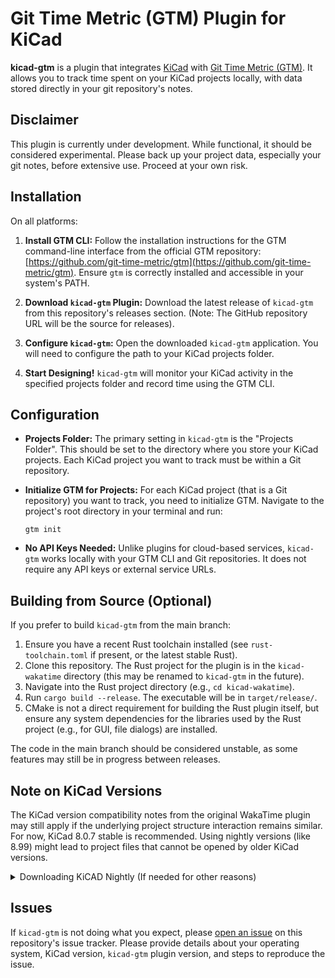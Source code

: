 # Git Time Metric (GTM) Plugin for KiCad

**kicad-gtm** is a plugin that integrates [KiCad](https://www.kicad.org/) with [Git Time Metric (GTM)](https://github.com/git-time-metric/gtm). It allows you to track time spent on your KiCad projects locally, with data stored directly in your git repository's notes.

## Disclaimer
This plugin is currently under development. While functional, it should be considered experimental. Please back up your project data, especially your git notes, before extensive use. Proceed at your own risk.

## Installation

On all platforms:

1.  **Install GTM CLI:**
    Follow the installation instructions for the GTM command-line interface from the official GTM repository: [https://github.com/git-time-metric/gtm](https://github.com/git-time-metric/gtm). Ensure `gtm` is correctly installed and accessible in your system's PATH.

2.  **Download `kicad-gtm` Plugin:**
    Download the latest release of `kicad-gtm` from this repository's releases section. (Note: The GitHub repository URL will be the source for releases).

3.  **Configure `kicad-gtm`:**
    Open the downloaded `kicad-gtm` application. You will need to configure the path to your KiCad projects folder.

4.  **Start Designing!**
    `kicad-gtm` will monitor your KiCad activity in the specified projects folder and record time using the GTM CLI.

## Configuration

*   **Projects Folder:** The primary setting in `kicad-gtm` is the "Projects Folder". This should be set to the directory where you store your KiCad projects. Each KiCad project you want to track must be within a Git repository.

*   **Initialize GTM for Projects:** For each KiCad project (that is a Git repository) you want to track, you need to initialize GTM. Navigate to the project's root directory in your terminal and run:
    ```shell
    gtm init
    ```

*   **No API Keys Needed:** Unlike plugins for cloud-based services, `kicad-gtm` works locally with your GTM CLI and Git repositories. It does not require any API keys or external service URLs.

## Building from Source (Optional)

If you prefer to build `kicad-gtm` from the main branch:

1.  Ensure you have a recent Rust toolchain installed (see `rust-toolchain.toml` if present, or the latest stable Rust).
2.  Clone this repository. The Rust project for the plugin is in the `kicad-wakatime` directory (this may be renamed to `kicad-gtm` in the future).
3.  Navigate into the Rust project directory (e.g., `cd kicad-wakatime`).
4.  Run `cargo build --release`. The executable will be in `target/release/`.
5.  CMake is not a direct requirement for building the Rust plugin itself, but ensure any system dependencies for the libraries used by the Rust project (e.g., for GUI, file dialogs) are installed.

The code in the main branch should be considered unstable, as some features may still be in progress between releases.

## Note on KiCad Versions
The KiCad version compatibility notes from the original WakaTime plugin may still apply if the underlying project structure interaction remains similar. For now, KiCad 8.0.7 stable is recommended. Using nightly versions (like 8.99) might lead to project files that cannot be opened by older KiCad versions.

<details>
<summary>Downloading KiCAD Nightly (If needed for other reasons)</summary>

If you are a Windows user, you can download KiCAD 8.99 [here](https://downloads.kicad.org/kicad/windows/explore/nightlies) (pick an "x86_64.exe".)

If you are a macOS user, you can download KiCAD 8.99 [here](https://downloads.kicad.org/kicad/macos/explore/nightlies) (pick a ".dmg").

If you are an Ubuntu user, you can install KiCAD 8.99 using the following shell commands:

```shell
sudo add-apt-repository --yes ppa:kicad/kicad-dev-nightly
sudo apt update
sudo apt install kicad-nightly
```

</details>

## Issues

If `kicad-gtm` is not doing what you expect, please [open an issue](https://github.com/LokiMetaSmith/kicad-gtm/issues) on this repository's issue tracker. Please provide details about your operating system, KiCad version, `kicad-gtm` plugin version, and steps to reproduce the issue.
